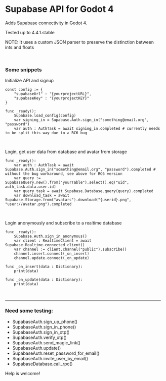 # Supabase API for Godot 4
Adds Supabase connectivity in Godot 4.

Tested up to 4.4.1.stable

NOTE: It uses a custom JSON parser to preserve the distinction between ints and floats

<br>

### Some snippets

Initialize API and signup
```
const config := {
	"supabaseUrl" : "{yourprojectURL}",
	"supabaseKey" : "{yourprojectKEY}"
}

func _ready():
	Supabase.load_config(config)
	var signing_in = Supabase.Auth.sign_in("something@email.org", "password")
	var auth : AuthTask = await signing_in.completed # currently needs to be split this way due to a RC6 bug
```

<br>

Login, get user data from database and avatar from storage
```
func _ready():
	var auth : AuthTask = await Supabase.Auth.sign_in("something@email.org", "password").completed # without the bug workaround, see above for RC6 version
	var query := SupabaseQuery.new().from("yourTable").select().eq("uid", auth_task.data.user.id)
	var query_task = await Supabase.Database.query(query).completed
	var download_task = await Supabase.Storage.from("avatars").download("{userid}.png", "user://avatar.png").completed
```

<br>

Login anonymously and subscribe to a realtime database
```
func _ready():
	Supabase.Auth.sign_in_anonymous()
	var client : RealtimeClient = await Supabase.Realtime.connected_client()
	var channel := client.channel("public").subscribe()
	channel.insert.connect(_on_insert)
	channel.update.connect(_on_update)
	
func _on_insert(data : Dictionary):
	print(data)

func _on_update(data : Dictionary):
	print(data)
```

<br>

---

### Need some testing:
- SupabaseAuth.sign_up_phone()
- SupabaseAuth.sign_in_phone()
- SupabaseAuth.sign_in_otp()
- SupabaseAuth.verify_otp()
- SupabaseAuth.send_magic_link()
- SupabaseAuth.update()
- SupabaseAuth.reset_password_for_email()
- SupabaseAuth.invite_user_by_email()
- SupabaseDatabase.call_rpc()

Help is welcome!
